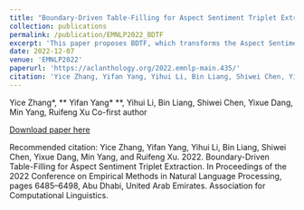 ```yaml
---
title: "Boundary-Driven Table-Filling for Aspect Sentiment Triplet Extraction"
collection: publications
permalink: /publication/EMNLP2022_BDTF
excerpt: 'This paper proposes BDTF, which transforms the Aspect Sentiment Triplet Extraction (ASTE) task into the recognition and classification of relation regions, and constructs an effective method for relation representation learning to learn table representation. '
date: 2022-12-07
venue: 'EMNLP2022'
paperurl: 'https://aclanthology.org/2022.emnlp-main.435/'
citation: 'Yice Zhang, Yifan Yang, Yihui Li, Bin Liang, Shiwei Chen, Yixue Dang, Min Yang, and Ruifeng Xu. 2022. Boundary-Driven Table-Filling for Aspect Sentiment Triplet Extraction. In Proceedings of the 2022 Conference on Empirical Methods in Natural Language Processing, pages 6485–6498, Abu Dhabi, United Arab Emirates. Association for Computational Linguistics.'
---
```

Yice Zhang*, ** Yifan Yang* **, Yihui Li, Bin Liang, Shiwei Chen, Yixue Dang, Min Yang, Ruifeng Xu
Co-first author

[Download paper here](https://aclanthology.org/2022.emnlp-main.435v2.pdf)

Recommended citation: Yice Zhang, Yifan Yang, Yihui Li, Bin Liang, Shiwei Chen, Yixue Dang, Min Yang, and Ruifeng Xu. 2022. Boundary-Driven Table-Filling for Aspect Sentiment Triplet Extraction. In Proceedings of the 2022 Conference on Empirical Methods in Natural Language Processing, pages 6485–6498, Abu Dhabi, United Arab Emirates. Association for Computational Linguistics.
